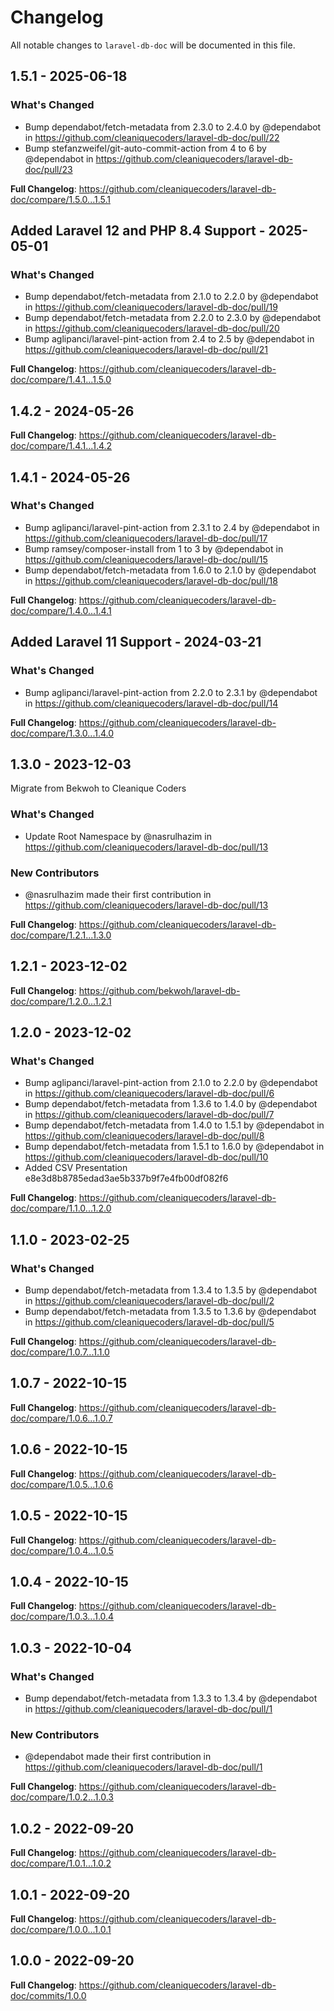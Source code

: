# Changelog

All notable changes to `laravel-db-doc` will be documented in this file.

## 1.5.1 - 2025-06-18

### What's Changed

* Bump dependabot/fetch-metadata from 2.3.0 to 2.4.0 by @dependabot in https://github.com/cleaniquecoders/laravel-db-doc/pull/22
* Bump stefanzweifel/git-auto-commit-action from 4 to 6 by @dependabot in https://github.com/cleaniquecoders/laravel-db-doc/pull/23

**Full Changelog**: https://github.com/cleaniquecoders/laravel-db-doc/compare/1.5.0...1.5.1

## Added Laravel 12 and PHP 8.4 Support - 2025-05-01

### What's Changed

* Bump dependabot/fetch-metadata from 2.1.0 to 2.2.0 by @dependabot in https://github.com/cleaniquecoders/laravel-db-doc/pull/19
* Bump dependabot/fetch-metadata from 2.2.0 to 2.3.0 by @dependabot in https://github.com/cleaniquecoders/laravel-db-doc/pull/20
* Bump aglipanci/laravel-pint-action from 2.4 to 2.5 by @dependabot in https://github.com/cleaniquecoders/laravel-db-doc/pull/21

**Full Changelog**: https://github.com/cleaniquecoders/laravel-db-doc/compare/1.4.1...1.5.0

## 1.4.2 - 2024-05-26

**Full Changelog**: https://github.com/cleaniquecoders/laravel-db-doc/compare/1.4.1...1.4.2

## 1.4.1 - 2024-05-26

### What's Changed

* Bump aglipanci/laravel-pint-action from 2.3.1 to 2.4 by @dependabot in https://github.com/cleaniquecoders/laravel-db-doc/pull/17
* Bump ramsey/composer-install from 1 to 3 by @dependabot in https://github.com/cleaniquecoders/laravel-db-doc/pull/15
* Bump dependabot/fetch-metadata from 1.6.0 to 2.1.0 by @dependabot in https://github.com/cleaniquecoders/laravel-db-doc/pull/18

**Full Changelog**: https://github.com/cleaniquecoders/laravel-db-doc/compare/1.4.0...1.4.1

## Added Laravel 11 Support - 2024-03-21

### What's Changed

* Bump aglipanci/laravel-pint-action from 2.2.0 to 2.3.1 by @dependabot in https://github.com/cleaniquecoders/laravel-db-doc/pull/14

**Full Changelog**: https://github.com/cleaniquecoders/laravel-db-doc/compare/1.3.0...1.4.0

## 1.3.0 - 2023-12-03

Migrate from Bekwoh to Cleanique Coders

### What's Changed

* Update Root Namespace by @nasrulhazim in https://github.com/cleaniquecoders/laravel-db-doc/pull/13

### New Contributors

* @nasrulhazim made their first contribution in https://github.com/cleaniquecoders/laravel-db-doc/pull/13

**Full Changelog**: https://github.com/cleaniquecoders/laravel-db-doc/compare/1.2.1...1.3.0

## 1.2.1 - 2023-12-02

**Full Changelog**: https://github.com/bekwoh/laravel-db-doc/compare/1.2.0...1.2.1

## 1.2.0 - 2023-12-02

### What's Changed

* Bump aglipanci/laravel-pint-action from 2.1.0 to 2.2.0 by @dependabot in https://github.com/cleaniquecoders/laravel-db-doc/pull/6
* Bump dependabot/fetch-metadata from 1.3.6 to 1.4.0 by @dependabot in https://github.com/cleaniquecoders/laravel-db-doc/pull/7
* Bump dependabot/fetch-metadata from 1.4.0 to 1.5.1 by @dependabot in https://github.com/cleaniquecoders/laravel-db-doc/pull/8
* Bump dependabot/fetch-metadata from 1.5.1 to 1.6.0 by @dependabot in https://github.com/cleaniquecoders/laravel-db-doc/pull/10
* Added CSV Presentation e8e3d8b8785edad3ae5b337b9f7e4fb00df082f6

**Full Changelog**: https://github.com/cleaniquecoders/laravel-db-doc/compare/1.1.0...1.2.0

## 1.1.0 - 2023-02-25

### What's Changed

- Bump dependabot/fetch-metadata from 1.3.4 to 1.3.5 by @dependabot in https://github.com/cleaniquecoders/laravel-db-doc/pull/2
- Bump dependabot/fetch-metadata from 1.3.5 to 1.3.6 by @dependabot in https://github.com/cleaniquecoders/laravel-db-doc/pull/5

**Full Changelog**: https://github.com/cleaniquecoders/laravel-db-doc/compare/1.0.7...1.1.0

## 1.0.7 - 2022-10-15

**Full Changelog**: https://github.com/cleaniquecoders/laravel-db-doc/compare/1.0.6...1.0.7

## 1.0.6 - 2022-10-15

**Full Changelog**: https://github.com/cleaniquecoders/laravel-db-doc/compare/1.0.5...1.0.6

## 1.0.5 - 2022-10-15

**Full Changelog**: https://github.com/cleaniquecoders/laravel-db-doc/compare/1.0.4...1.0.5

## 1.0.4 - 2022-10-15

**Full Changelog**: https://github.com/cleaniquecoders/laravel-db-doc/compare/1.0.3...1.0.4

## 1.0.3 - 2022-10-04

### What's Changed

- Bump dependabot/fetch-metadata from 1.3.3 to 1.3.4 by @dependabot in https://github.com/cleaniquecoders/laravel-db-doc/pull/1

### New Contributors

- @dependabot made their first contribution in https://github.com/cleaniquecoders/laravel-db-doc/pull/1

**Full Changelog**: https://github.com/cleaniquecoders/laravel-db-doc/compare/1.0.2...1.0.3

## 1.0.2 - 2022-09-20

**Full Changelog**: https://github.com/cleaniquecoders/laravel-db-doc/compare/1.0.1...1.0.2

## 1.0.1 - 2022-09-20

**Full Changelog**: https://github.com/cleaniquecoders/laravel-db-doc/compare/1.0.0...1.0.1

## 1.0.0 - 2022-09-20

**Full Changelog**: https://github.com/cleaniquecoders/laravel-db-doc/commits/1.0.0
